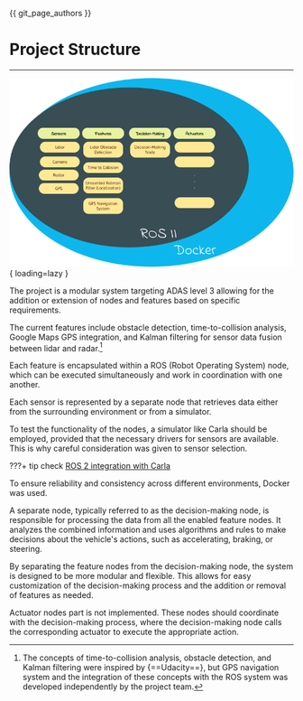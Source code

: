 {{ git_page_authors }}

# Project Structure

---


![Project Structure](../assets/Overall_Structure_Diagram.png){ loading=lazy }


The project is a modular system targeting ADAS level 3 allowing for the addition or extension of nodes and features based on specific requirements.

The current features include obstacle detection, time-to-collision analysis, Google Maps GPS integration, and Kalman filtering for sensor data fusion between lidar and radar.[^1]

[^1]: The concepts of time-to-collision analysis, obstacle detection, and Kalman filtering were inspired by {==Udacity==}, but GPS navigation system and the integration of these concepts with the ROS system was developed independently by the project team.

<!-- ???+ note inline end 
    \*  -->

Each feature is encapsulated within a ROS (Robot Operating System) node, which can be executed simultaneously and work in coordination with one another.

Each sensor is represented by a separate node that retrieves data either from the surrounding environment or from a simulator.

To test the functionality of the nodes, a simulator like Carla should be employed, provided that the necessary drivers for sensors are available. This is why careful consideration was given to sensor selection.

???+ tip
    check [ROS 2 integration with Carla](https://carla.readthedocs.io/projects/ros-bridge/en/latest/ros_installation_ros2/)


To ensure reliability and consistency across different environments, Docker was used.




A separate node, typically referred to as the decision-making node, is responsible for processing the data from all the enabled feature nodes. It analyzes the combined information and uses algorithms and rules to make decisions about the vehicle's actions, such as accelerating, braking, or steering.

By separating the feature nodes from the decision-making node, the system is designed to be more modular and flexible. This allows for easy customization of the decision-making process and the addition or removal of features as needed.

Actuator nodes part is not implemented. These nodes should coordinate with the decision-making process, where the decision-making node calls the corresponding actuator to execute the appropriate action.